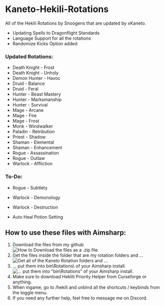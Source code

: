 # Kaneto-Hekili-Rotations

All of the Hekili Rotations by Snoogens that are updated by xKaneto.

- Updating Spells to Dragonflight Standards
- Language Support for all the rotations
- Randomize Kicks Option added

### Updated Rotations:

- Death Knight - Frost
- Death Knight - Unholy
- Demon Hunter - Havoc
- Druid - Balance
- Druid - Feral
- Hunter - Beast Mastery
- Hunter - Marksmanship
- Hunter - Survival
- Mage - Arcane
- Mage - Fire
- Mage - Frost
- Monk - Windwalker
- Paladin - Retribution
- Priest - Shadow
- Shaman - Elemental
- Shaman - Enhancement
- Rogue - Assassination
- Rogue - Outlaw
- Warlock - Affliction

### To-Do:

- Rogue - Subtlety
- Warlock - Demonology
- Warlock - Destruction

- Auto Heal Potion Setting


## How to use these files with Aimsharp:

1. Download the files from my github
   ![How to Download the files as a .zip file](https://github.com/xkaneto/Kaneto-Hekili-Rotations/blob/main/Readme-Images/image-1.jpg?raw=true)
2. Get the files inside the folder that are my rotation folders and ...
   ![Get all of the Kaneto Rotation folders and ...](https://github.com/xkaneto/Kaneto-Hekili-Rotations/blob/main/Readme-Images/image-2.jpg?raw=true)
3. ... put them into bin\Rotations\ of your Aimsharp install.
   ![... put them into "bin\Rotations" of your Aimsharp install.](https://github.com/xkaneto/Kaneto-Hekili-Rotations/blob/main/Readme-Images/image-3.jpg?raw=true)
4. Make sure to download Heklili Priority Helper from Curseforge or anything.
5. When ingame, go to /hekili and unbind all the shortcuts / keybinds from the toggle menu.
6. If you need any further help, feel free to message me on Discord.
